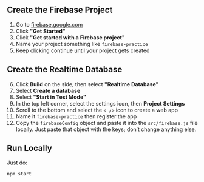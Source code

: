 ## Create the Firebase Project

1. Go to [firebase.google.com](https://firebase.google.com)
2. Click **"Get Started"**
3. Click **"Get started with a Firebase project"**
4. Name your project something like `firebase-practice`
5. Keep clicking continue until your project gets created

## Create the Realtime Database

6. Click **Build** on the side, then select **"Realtime Database"**
7. Select **Create a database**
8. Select **"Start in Test Mode"**
9. In the top left corner, select the settings icon, then **Project Settings**
10. Scroll to the bottom and select the `< />` icon to create a web app
11. Name it `firebase-practice` then register the app
12. Copy the `firebaseConfig` object and paste it into the `src/firebase.js` file locally. Just paste that object with the keys; don’t change anything else.

## Run Locally
Just do:

`npm start`